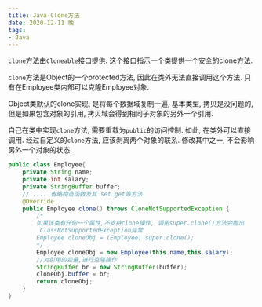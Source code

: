 ```yaml
---
title: Java-Clone方法
date: 2020-12-11 晚
tags:
- Java
---
```

`clone`方法由`Cloneable`接口提供. 这个接口指示一个类提供一个安全的clone方法.

`clone`方法是Object的一个protected方法, 因此在类外无法直接调用这个方法. 只有在Employee类内部可以克隆Employee对象. 
<!-- more -->
Object类默认的clone实现, 是将每个数据域复制一遍, 基本类型, 拷贝是没问题的, 但是如果包含对象的引用, 拷贝域会得到相同子对象的另外一个引用.

自己在类中实现`clone`方法, 需要重载为`public`的访问控制. 如此, 在类外可以直接调用. 经过自定义的`clone`方法, 应该剥离两个对象的联系. 修改其中之一, 不会影响另外一个对象的状态.

```java
public class Employee{
    private String name;
    private int salary;
    private StringBuffer buffer;
    // .... 省略构造函数及其 set get等方法
    @Override
    public Employee clone() throws CloneNotSupportedException {
        /*
        如果该类有任何一个属性,不支持clone操作, 调用super.clone()方法会抛出
         ClassNotSupportedException异常
        Employee cloneObj = (Employee) super.clone();
        */
        Employee cloneObj = new Employee(this.name,this.salary);
        //对引用的变量,进行克隆操作
        StringBuffer br = new StringBuffer(buffer);
        cloneObj.buffer = br;
        return cloneObj;
    }    
}
```
